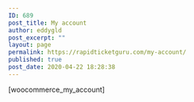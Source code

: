 ```yaml
---
ID: 689
post_title: My account
author: eddygld
post_excerpt: ""
layout: page
permalink: https://rapidticketguru.com/my-account/
published: true
post_date: 2020-04-22 18:28:38
---
```

<!-- wp:shortcode -->[woocommerce_my_account]<!-- /wp:shortcode -->